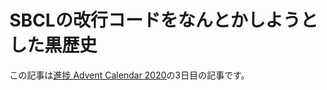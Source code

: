 # SBCLの改行コードをなんとかしようとした黒歴史

この記事は[進捗 Advent Calendar 2020](https://github.com/t-sin/shinchoku-advent-calendar-2020)の3日目の記事です。


